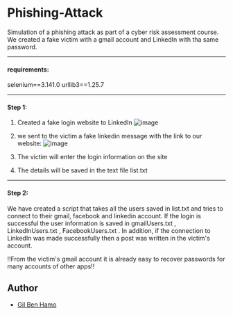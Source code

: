 # Phishing-Attack

Simulation of a phishing attack as part of a cyber risk assessment course.
We created a fake victim with a gmail account and LinkedIn with tha same password.

-----------------------------------------------------------------------------------------------------------------------------------------

#### requirements:
selenium==3.141.0
urllib3==1.25.7

-----------------------------------------------------------------------------------------------------------------------------------------


#### Step 1:
1) Created a fake login website to LinkedIn
![image](https://user-images.githubusercontent.com/100790447/179205109-aa5d2c9e-51cb-4bc3-9bb4-cb914abbb0c0.png)

2) we sent to the victim a fake linkedin message with the link to our website:
![image](https://user-images.githubusercontent.com/100790447/179204936-e71e3bbc-a636-4c71-ab78-e974ba046d38.png)


3) The victim will enter the login information on the site
4) The details will be saved in the text file list.txt

-----------------------------------------------------------------------------------------------------------------------------------------
#### Step 2:
We have created a script that takes all the users saved in list.txt and tries to connect to their gmail, facebook and linkedin account.
If the login is successful the user information is saved in gmailUsers.txt  , LinkedInUsers.txt , FacebookUsers.txt .
In addition, if the connection to LinkedIn was made successfully then a post was written in the victim's account.



!!From the victim's gmail account it is already easy to recover passwords for many accounts of other apps!!




## Author

- [Gil Ben Hamo](https://github.com/gilbenhamo)

